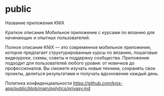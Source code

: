 # public

Название приложения
KNIX


Краткое описание
Мобильное приложение с курсами по вязанию для начинающих и опытных пользователей.


Полное описание
KNIX — это современное мобильное приложение, которое предлагает структурированные курсы по вязанию, пошаговые видеоуроки, схемы, советы и поддержку сообщества. Приложение подходит для пользователей любого уровня: от новичков до профессионалов. Вы сможете изучать новые техники, сохранять свои проекты, делиться результатами и получать вдохновение каждый день.



Политика конфиденциальности
https://github.com/knix-app/public/blob/main/polytics/privasy.md